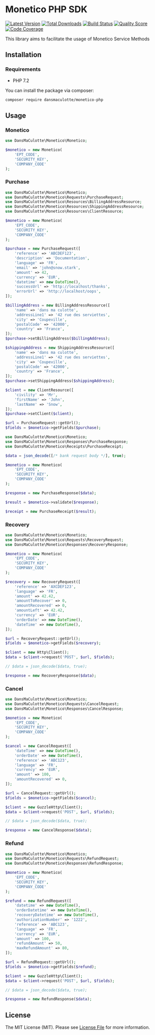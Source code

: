 # Monetico PHP SDK

[![Latest Version](https://img.shields.io/packagist/v/DansMaCulotte/monetico-php.svg?style=flat-square)](https://packagist.org/packages/dansmaculotte/monetico-php)
[![Total Downloads](https://img.shields.io/packagist/dt/DansMaCulotte/monetico-php.svg?style=flat-square)](https://packagist.org/packages/dansmaculotte/monetico-php)
[![Build Status](https://img.shields.io/github/workflow/status/dansmaculotte/monetico-php/run-tests?label=tests&style=flat-square)](https://github.com/dansmaculotte/monetico-php/actions?query=workflow%3Arun-tests)
[![Quality Score](https://img.shields.io/scrutinizer/g/DansMaCulotte/monetico-php.svg?style=flat-square)](https://scrutinizer-ci.com/g/dansmaculotte/monetico-php)
[![Code Coverage](https://img.shields.io/coveralls/github/DansMaCulotte/monetico-php.svg?style=flat-square)](https://coveralls.io/github/dansmaculotte/monetico-php)

This library aims to facilitate the usage of Monetico Service Methods

## Installation

### Requirements

- PHP 7.2

You can install the package via composer:

```bash
composer require dansmaculotte/monetico-php
```

## Usage

### Monetico

```php
use DansMaCulotte\Monetico\Monetico;

$monetico = new Monetico(
    'EPT_CODE',
    'SECURITY_KEY',
    'COMPANY_CODE'
);
```

### Purchase

```php
use DansMaCulotte\Monetico\Monetico;
use DansMaCulotte\Monetico\Requests\PurchaseRequest;
use DansMaCulotte\Monetico\Resources\BillingAddressResource;
use DansMaCulotte\Monetico\Resources\ShippingAddressResource;
use DansMaCulotte\Monetico\Resources\ClientResource;

$monetico = new Monetico(
    'EPT_CODE',
    'SECURITY_KEY',
    'COMPANY_CODE'
);

$purchase = new PurchaseRequest([
    'reference' => 'ABCDEF123',
    'description' => 'Documentation',
    'language' => 'FR',
    'email' => 'john@snow.stark',
    'amount' => 42,
    'currency' => 'EUR',
    'datetime' => new DateTime(),
    'successUrl' => 'http://localhost/thanks',
    'errorUrl' => 'http://localhost/oops',
]);

$billingAddress = new BillingAddressResource([
    'name' => 'dans ma culotte',
    'addressLine1' => '42 rue des serviettes',
    'city' => 'Coupeville',
    'postalCode' => '42000',
    'country' => 'France',
]);
$purchase->setBillingAddress($billingAddress);

$shippingAddress = new ShippingAddressResource([
    'name' => 'dans ma culotte',
    'addressLine1' => '42 rue des serviettes',
    'city' => 'Coupeville',
    'postalCode' => '42000',
    'country' => 'France',
]);
$purchase->setShippingAddress($shippingAddress);

$client = new ClientResource([
    'civility' => 'Mr',
    'firstName' => 'John',
    'lastName' => 'Snow',
]);
$purchase->setClient($client);

$url = PurchaseRequest::getUrl();
$fields = $monetico->getFields($purchase);
```

```php
use DansMaCulotte\Monetico\Monetico;
use DansMaCulotte\Monetico\Responses\PurchaseResponse;
use DansMaCulotte\Monetico\Receipts\PurchaseReceipt;

$data = json_decode([/* bank request body */], true);

$monetico = new Monetico(
    'EPT_CODE',
    'SECURITY_KEY',
    'COMPANY_CODE'
);

$response = new PurchaseResponse($data);

$result = $monetico->validate($response);

$receipt = new PurchaseReceipt($result);
```

### Recovery

```php
use DansMaCulotte\Monetico\Monetico;
use DansMaCulotte\Monetico\Requests\RecoveryRequest;
use DansMaCulotte\Monetico\Responses\RecoveryResponse;

$monetico = new Monetico(
    'EPT_CODE',
    'SECURITY_KEY',
    'COMPANY_CODE'
);

$recovery = new RecoveryRequest([
    'reference' => 'AXCDEF123',
    'language' => 'FR',
    'amount' => 42.42,
    'amountToRecover' => 0,
    'amountRecovered' => 0,
    'amountLeft' => 42.42,
    'currency' => 'EUR',
    'orderDate' => new DateTime(),
    'dateTime' => new DateTime(),
]);

$url = RecoveryRequest::getUrl();
$fields = $monetico->getFields($recovery);

$client = new Http\Client();
$data = $client->request('POST', $url, $fields);

// $data = json_decode($data, true);

$response = new RecoveryResponse($data);
```

### Cancel

```php
use DansMaCulotte\Monetico\Monetico;
use DansMaCulotte\Monetico\Requests\CancelRequest;
use DansMaCulotte\Monetico\Responses\CancelResponse;

$monetico = new Monetico(
    'EPT_CODE',
    'SECURITY_KEY',
    'COMPANY_CODE'
);

$cancel = new CancelRequest([
    'dateTime' => new DateTime(),
    'orderDate' => new DateTime(),
    'reference' => 'ABC123',
    'language' => 'FR',
    'currency' => 'EUR',
    'amount' => 100,
    'amountRecovered' => 0,
]);

$url = CancelRequest::getUrl();
$fields = $monetico->getFields($cancel);

$client = new GuzzleHttp\Client();
$data = $client->request('POST', $url, $fields);

// $data = json_decode($data, true);

$response = new CancelResponse($data);
```

### Refund

```php
use DansMaCulotte\Monetico\Monetico;
use DansMaCulotte\Monetico\Requests\RefundRequest;
use DansMaCulotte\Monetico\Responses\RefundResponse;

$monetico = new Monetico(
    'EPT_CODE',
    'SECURITY_KEY',
    'COMPANY_CODE'
);

$refund = new RefundRequest([
    'datetime' => new DateTime(),
    'orderDatetime' => new DateTime(),
    'recoveryDatetime' => new DateTime(),
    'authorizationNumber' => '1222',
    'reference' => 'ABC123',
    'language' => 'FR',
    'currency' => 'EUR',
    'amount' => 100,
    'refundAmount' => 50,
    'maxRefundAmount' => 80,
]);

$url = RefundRequest::getUrl();
$fields = $monetico->getFields($refund);

$client = new GuzzleHttp\Client();
$data = $client->request('POST', $url, $fields);

// $data = json_decode($data, true);

$response = new RefundResponse($data);
```
## License

The MIT License (MIT). Please see [License File](LICENSE.md) for more information.
